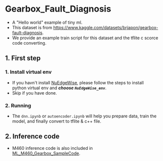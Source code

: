 # Gearbox_Fault_Diagnosis
- A "Hello world" example of tiny ml.
- This dataset is from https://www.kaggle.com/datasets/brjapon/gearbox-fault-diagnosis.
- We provide an example train script for this dataset and the tflite c scorce code converting.

## 1. First step
### 1. Install virtual env
- If you havn't install [NuEdgeWise](https://github.com/OpenNuvoton/NuEdgeWise), please follow the steps to install python virtual env and ***choose `NuEdgeWise_env`***.
- Skip if you have done.
### 2. Running
- The `dnn.ipynb` or `autoencoder.ipynb` will help you prepare data, train the model, and finally convert to tflite & c++ file.

## 2. Inference code
- M460 inference code is also included in [ML_M460_Gearbox_SampleCode](https://github.com/OpenNuvoton/ML_M460_Gearbox_SampleCode).





